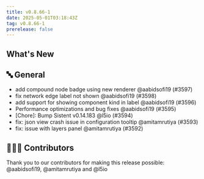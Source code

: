 ```yaml
---
title: v0.8.66-1
date: 2025-05-01T03:18:43Z
tag: v0.8.66-1
prerelease: false
---
```


## What's New
## 🔤 General
- add compound node badge using new renderer @aabidsofi19 (#3597)
- fix network edge label not shown @aabidsofi19 (#3598)
- add support for showing component kind in label @aabidsofi19 (#3596)
- Performance optimizations and bug fixes @aabidsofi19 (#3595)
- [Chore]: Bump Sistent v0.14.183 @l5io (#3594)
- fix: json view crash issue in configuration tooltip @amitamrutiya (#3593)
- fix: issue with layers panel @amitamrutiya (#3592)

## 👨🏽‍💻 Contributors

Thank you to our contributors for making this release possible:
@aabidsofi19, @amitamrutiya and @l5io
